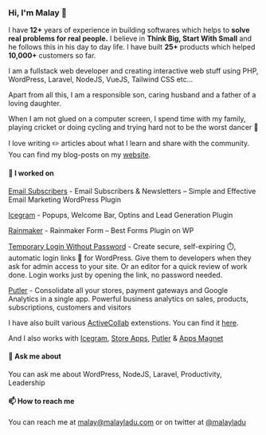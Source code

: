 ### Hi, I'm Malay 👋

I have **12+** years of experience in building softwares which helps to **solve real problems for real people.** I believe in **Think Big, Start With Small** and he follows this in his day to day life. I have built **25+** products which helped **10,000+** customers so far.

I am a fullstack web developer and creating interactive web stuff using PHP, WordPress, Laravel, NodeJS, VueJS, Tailwind CSS etc...

Apart from all this, I am a responsible son, caring husband and a father of a loving daughter.

When I am not glued on a computer screen, I spend time with my family, playing cricket or doing cycling and trying hard not to be the worst dancer 🙂

I love writing ✏️ articles about what I learn and share with the community. You can find my blog-posts on my [website](https://malayladu.com).

#### 🔭  I worked on

[Email Subscribers](https://wordpress.org/plugins/email-subscribers/) - Email Subscribers & Newsletters – Simple and Effective Email Marketing WordPress Plugin

[Icegram](https://wordpress.org/plugins/icegram/) - Popups, Welcome Bar, Optins and Lead Generation Plugin

[Rainmaker](https://wordpress.org/plugins/icegram-rainmaker/) - Rainmaker Form – Best Forms Plugin on WP

[Temporary Login Without Password](https://wordpress.org/plugins/temporary-login-without-password/) - Create secure, self-expiring ⏱️, automatic login links 🔗 for WordPress. Give them to developers when they ask for admin access to your site. Or an editor for a quick review of work done. Login works just by opening the link, no password needed.

[Putler](https://putler.com/) - Consolidate all your stores, payment gateways and Google Analytics in a single app. Powerful business analytics on sales, products, subscriptions, customers and visitors

I have also built various [ActiveCollab](https://activecollab.com) extenstions. You can find it [here](https://www.appsmagnet.com/activecollab-main/).

And I also works with [Icegram](https://icegram.com), [Store Apps](https://storeapps.org), [Putler](https://putler.com) & [Apps Magnet](http://appsmagnet.com/)

#### 💬  Ask me about

You can ask me about WordPress, NodeJS, Laravel, Productivity, Leadership

#### 📫  How to reach me

You can reach me at [malay@malayladu.com](mailto:malay@malayladu.com) or on twitter at [@malayladu](https://twitter.com/malayladu)

<!--
**malayladu/malayladu** is a ✨ _special_ ✨ repository because its `README.md` (this file) appears on your GitHub profile.

Here are some ideas to get you started:

- 🔭 I’m currently working on ...
- 🌱 I’m currently learning ...
- 👯 I’m looking to collaborate on ...
- 🤔 I’m looking for help with ...
- 💬 Ask me about ...
- 📫 How to reach me: ...
- 😄 Pronouns: ...
- ⚡ Fun fact: ...
-->
